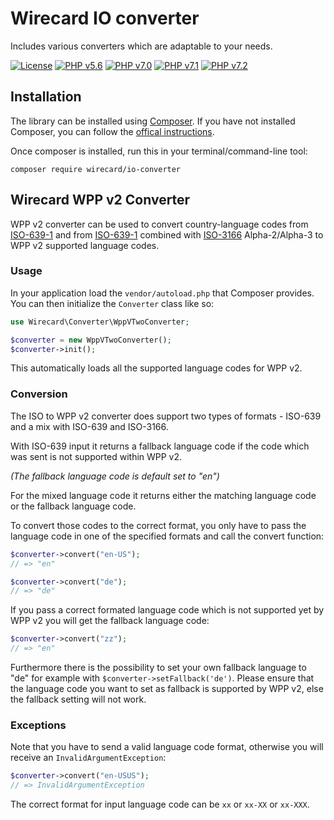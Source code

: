 # Wirecard IO converter

Includes various converters which are adaptable to your needs.

[![License](https://img.shields.io/badge/license-GPLv3-blue.svg)](https://github.com/wirecard/iso-wppv2-converter/blob/master/LICENSE)
[![PHP v5.6](https://img.shields.io/badge/php-v5.6-yellow.svg)](http://www.php.net)
[![PHP v7.0](https://img.shields.io/badge/php-v7.0-yellow.svg)](http://www.php.net)
[![PHP v7.1](https://img.shields.io/badge/php-v7.1-yellow.svg)](http://www.php.net)
[![PHP v7.2](https://img.shields.io/badge/php-v7.2-yellow.svg)](http://www.php.net)

## Installation

The library can be installed using [Composer](https://getcomposer.org/download/).
If you have not installed Composer, you can follow the [offical instructions](https://getcomposer.org/doc/00-intro.md).

Once composer is installed, run this in your terminal/command-line tool:

`composer require wirecard/io-converter`

## Wirecard WPP v2 Converter

WPP v2 converter can be used to convert country-language codes from [ISO-639-1](https://www.iso.org/iso-639-language-codes.html) and from [ISO-639-1](https://www.iso.org/iso-639-language-codes.html) combined with [ISO-3166](https://www.iso.org/iso-3166-country-codes.html) Alpha-2/Alpha-3 to WPP v2 supported language codes.

### Usage

In your application load the `vendor/autoload.php` that Composer provides.   
You can then initialize the `Converter` class like so:

```php
use Wirecard\Converter\WppVTwoConverter;

$converter = new WppVTwoConverter();
$converter->init();
```

This automatically loads all the supported language codes for WPP v2.

### Conversion

The ISO to WPP v2 converter does support two types of formats - ISO-639 and a mix with ISO-639 and ISO-3166. 

With ISO-639 input it returns a fallback language code if the code which was sent is not supported within WPP v2. 

*(The fallback language code is default set to "en")*

For the mixed language code it returns either the matching language code or the fallback language code.

To convert those codes to the correct format, you only have to pass the language code in one of the specified formats
and call the convert function: 

```php
$converter->convert("en-US");
// => "en"
```

```php
$converter->convert("de");
// => "de"
```

If you pass a correct formated language code which is not supported yet by WPP v2 you will get the fallback language code:

```php
$converter->convert("zz");
// => "en"
```

Furthermore there is the possibility to set your own fallback language to "de" for example with `$converter->setFallback('de')`.
Please ensure that the language code you want to set as fallback is supported by WPP v2, else the fallback setting will not work.

### Exceptions

Note that you have to send a valid language code format,
otherwise you will receive an `InvalidArgumentException`:

```php
$converter->convert("en-USUS");
// => InvalidArgumentException
```

The correct format for input language code can be `xx` or `xx-XX` or `xx-XXX`.
